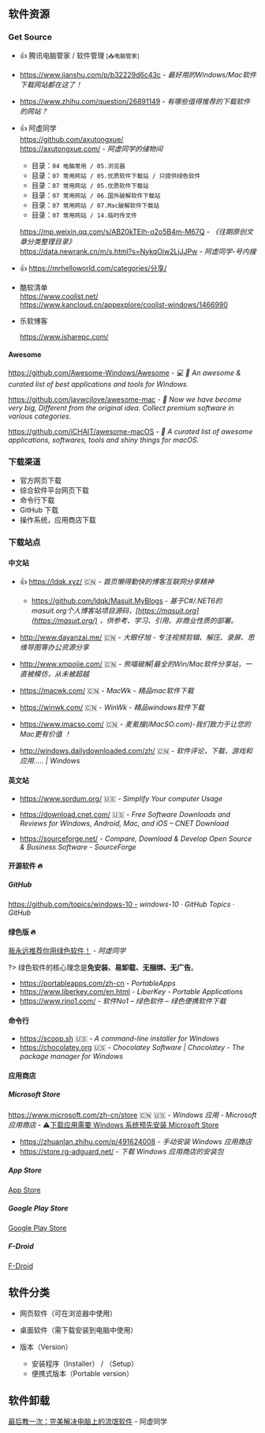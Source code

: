 ## 软件资源

### Get Source

- 👍 腾讯电脑管家 / 软件管理 <small>[📥电脑管家]</small>

- 
  https://www.jianshu.com/p/b32229d6c43c - *最好用的Windows/Mac软件下载网站都在这了！*

- 
  https://www.zhihu.com/question/26891149 - *有哪些值得推荐的下载软件的网站？*

- 👍 阿虚同学  
  <i class="fa fa-github"></i> https://github.com/axutongxue/  
  https://axutongxue.com/ - *阿虚同学的储物间*
  
  - 目录：`04 电脑常用 / 05.浏览器`
  - 目录：`07 常用网站 / 05.优质软件下载站 / 只提供绿色软件`
  - 目录：`07 常用网站 / 05.优质软件下载站`
  - 目录：`07 常用网站 / 06.国外破解软件下载站`
  - 目录：`07 常用网站 / 07.Mac破解软件下载站`
  - 目录：`07 常用网站 / 14.临时传文件`
  
  https://mp.weixin.qq.com/s/AB20kTElh-o2o5B4m-M67Q - *《往期原创文章分类整理目录》*    
  https://data.newrank.cn/m/s.html?s=NykqOiw2LjJJPw - *阿虚同学-号内搜*
  
- 👍 https://mrhelloworld.com/categories/分享/

- 酷软清单  
  https://www.coolist.net/  
  https://www.kancloud.cn/appexplore/coolist-windows/1466990

- 乐软博客

  https://www.isharepc.com/
  



#### Awesome

<i class="fa fa-windows"></i> https://github.com/Awesome-Windows/Awesome - *💻 🎉 An awesome & curated list of best applications and tools for Windows.*

<i class="fa fa-apple"></i> https://github.com/jaywcjlove/awesome-mac - * Now we have become very big, Different from the original idea. Collect premium software in various categories.*

<i class="fa fa-apple"></i> https://github.com/iCHAIT/awesome-macOS - * A curated list of awesome applications, softwares, tools and shiny things for macOS.*



### 下载渠道

- 官方网页下载
- 综合软件平台网页下载
- 命令行下载
- GitHub 下载
- 操作系统，应用商店下载



### 下载站点

#### 中文站

- 👍 <i class="fa fa-windows"></i>
  <i class="fa fa-apple"></i>
  https://ldqk.xyz/ :cn: - *首页懒得勤快的博客互联网分享精神*
  - <i class="fa fa-github"></i>
    https://github.com/ldqk/Masuit.MyBlogs - *基于C#/.NET6的 masuit.org个人博客站项目源码，[https://masuit.org](https://masuit.org/) ，供参考、学习、引用、非商业性质的部署。*
- <i class="fa fa-windows"></i> http://www.dayanzai.me/ :cn: - *大眼仔旭 - 专注视频剪辑、解压、录屏、思维导图等办公资源分享*
- <i class="fa fa-windows"></i> http://www.xmpojie.com/ :cn: - *熊喵破解|最全的Win/Mac软件分享站，一直被模仿，从未被超越*

- <i class="fa fa-apple"></i> https://macwk.com/ :cn: - *MacWk - 精品mac软件下载*

- <i class="fa fa-windows"></i> https://winwk.com/ :cn: - *WinWk - 精品windows软件下载*
- <i class="fa fa-apple"></i> https://www.imacso.com/ :cn: - *麦氪搜(iMacSO.com)-我们致力于让您的Mac更有价值 ！*
- <i class="fa fa-windows"></i> <i class="fa fa-apple"></i> <i class="ri-android-line"></i> <i class="ri-apple-line"></i> http://windows.dailydownloaded.com/zh/ :cn: - *软件评论，下载，游戏和应用..... | Windows*

#### 英文站

- <i class="fa fa-windows"></i> https://www.sordum.org/ :us: - *Simplify Your computer Usage*

- <i class="fa fa-windows"></i> <i class="fa fa-apple"></i> <i class="ri-android-line"></i> <i class="ri-apple-line"></i> https://download.cnet.com/ :us: - *Free Software Downloads and Reviews for Windows, Android, Mac, and iOS – CNET Download*

- <i class="fa fa-windows"></i> <i class="fa fa-apple"></i> <i class="ri-android-line"></i> https://sourceforge.net/ - *Compare, Download & Develop Open Source & Business Software - SourceForge*



#### 开源软件 🔥

##### GitHub

https://github.com/topics/windows-10 - *windows-10 · GitHub Topics · GitHub*

#### 绿色版 🔥

[我永远推荐你用绿色软件！](https://mp.weixin.qq.com/s?__biz=MzA5NjEwNjE0OQ==&mid=2247486715&idx=1&sn=6b916bf7f59006bdadbb3b6fffdd2f5b&chksm=90b46f31a7c3e6273213d36284ff8a3ce925215584b1428cebc612242b94ad46fe19952d7a38&scene=4&rd2werd=1#wechat_redirect) - *阿虚同学*

?> 绿色软件的核心理念是**免安装、易卸载、无捆绑、无广告**。

- https://portableapps.com/zh-cn - *PortableApps*
- https://www.liberkey.com/en.html - *LiberKey - Portable Applications*
- https://www.rjno1.com/ - *软件No1 – 绿色软件 – 绿色便携软件下载*

#### 命令行

- <i class="fa fa-windows"></i> https://scoop.sh :us: - *A command-line installer for Windows*
- <i class="fa fa-windows"></i> https://chocolatey.org :us: - *Chocolatey Software | Chocolatey - The package manager for Windows*



#### 应用商店

##### Microsoft Store

<i class="fa fa-windows"></i> https://www.microsoft.com/zh-cn/store :cn: :us: - *Windows 应用 - Microsoft 应用商店* - ⚠️<u>下载应用需要 Windows 系统预先安装 Microsoft Store</u>

- https://zhuanlan.zhihu.com/p/491624008 - *手动安装 Windows 应用商店*
- https://store.rg-adguard.net/ - *下载 Windows 应用商店的安装包*



##### App Store

<i class="ri-link"></i> [App Store](/os/mobile/?id=app-store)



##### Google Play Store

<i class="ri-link"></i> [Google Play Store](/os/mobile/?id=google-play-store)



##### F-Droid

<i class="ri-link"></i> [F-Droid](/os/mobile/?id=f-droid)



## 软件分类

- 网页软件（可在浏览器中使用）
- 桌面软件（需下载安装到电脑中使用）



- 版本（Version）

  - 安装程序（Installer） / （Setup）
  - 便携式版本（Portable version）


## 软件卸载

[最后教一次：完美解决电脑上的流氓软件](https://mp.weixin.qq.com/s/isiJmU2vfvPRSipQ34QHkA) - 阿虚同学
